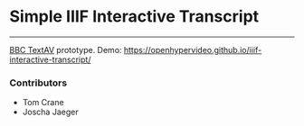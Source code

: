 # Simple IIIF Interactive Transcript

---

[BBC TextAV](http://textav.tech) prototype.
Demo: https://openhypervideo.github.io/iiif-interactive-transcript/

### Contributors

- Tom Crane
- Joscha Jaeger
